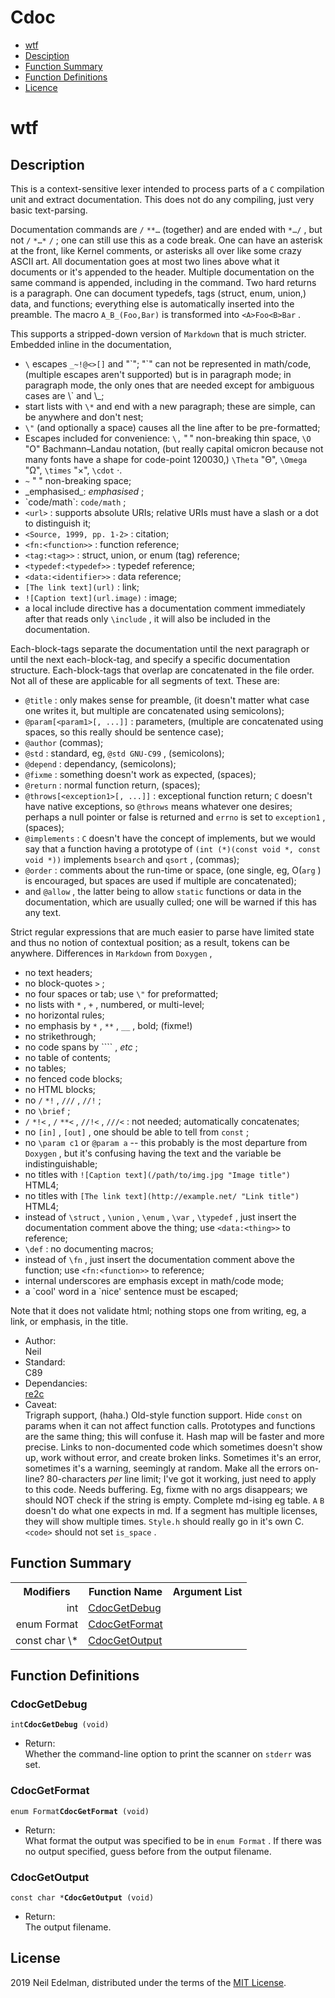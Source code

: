  # Cdoc #

 * [wtf](#wtf)
 * [Desciption](#user-content-preamble:)
 * [Function Summary](#summary:)
 * [Function Definitions](#fn:)
 * [Licence](#license:)


# wtf

 ## <a name = "preamble:">Description</a> ##

This is a context\-sensitive lexer intended to process parts of a `C` compilation unit and extract documentation\. This does not do any compiling, just very basic text\-parsing\.

Documentation commands are `/` `**…` \(together\) and are ended with `*…/` , but not `/` `*…*` `/` ; one can still use this as a code break\. One can have an asterisk at the front, like Kernel comments, or asterisks all over like some crazy ASCII art\. All documentation goes at most two lines above what it documents or it's appended to the header\. Multiple documentation on the same command is appended, including in the command\. Two hard returns is a paragraph\. One can document typedefs, tags \(struct, enum, union,\) data, and functions; everything else is automatically inserted into the preamble\. The macro `A_B_(Foo,Bar)` is transformed into `<A>Foo<B>Bar` \.

This supports a stripped\-down version of `Markdown` that is much stricter\. Embedded inline in the documentation,

 * `\` escapes `_~!@<>[]` and "\`"; "\`" can not be represented in math/code, \(multiple escapes aren't supported\) but is in paragraph mode; in paragraph mode, the only ones that are needed except for ambiguous cases are \\\` and \\\_;
 * start lists with `\*` and end with a new paragraph; these are simple, can be anywhere and don't nest;
 * `\"` \(and optionally a space\) causes all the line after to be pre\-formatted;
 * Escapes included for convenience: `\,` "&#8239;" non\-breaking thin space, `\O` "&#927;" Bachmann–Landau notation, \(but really capital omicron because not many fonts have a shape for code\-point 120030,\) `\Theta` "&#920;", `\Omega` "&#937;", `\times` "&#215;", `\cdot` &#183;\.
 * `~` "&nbsp;" non\-breaking space;
 * \_emphasised\_: _emphasised_ ;
 * \`code/math\`: `code/math` ;
 * `<url>` : supports absolute URIs; relative URIs must have a slash or a dot to distinguish it;
 * `<Source, 1999, pp. 1-2>` : citation;
 * `<fn:<function>>` : function reference;
 * `<tag:<tag>>` : struct, union, or enum \(tag\) reference;
 * `<typedef:<typedef>>` : typedef reference;
 * `<data:<identifier>>` : data reference;
 * `[The link text](url)` : link;
 * `![Caption text](url.image)` : image;
 * a local include directive has a documentation comment immediately after that reads only `\include` , it will also be included in the documentation\.

Each\-block\-tags separate the documentation until the next paragraph or until the next each\-block\-tag, and specify a specific documentation structure\. Each\-block\-tags that overlap are concatenated in the file order\. Not all of these are applicable for all segments of text\. These are:

 * `@title` : only makes sense for preamble, \(it doesn't matter what case one writes it, but multiple are concatenated using semicolons\);
 * `@param[<param1>[, ...]]` : parameters, \(multiple are concatenated using spaces, so this really should be sentence case\);
 * `@author` \(commas\);
 * `@std` : standard, eg, `@std GNU-C99` , \(semicolons\);
 * `@depend` : dependancy, \(semicolons\);
 * `@fixme` : something doesn't work as expected, \(spaces\);
 * `@return` : normal function return, \(spaces\);
 * `@throws[<exception1>[, ...]]` : exceptional function return; `C` doesn't have native exceptions, so `@throws` means whatever one desires; perhaps a null pointer or false is returned and `errno` is set to `exception1` , \(spaces\);
 * `@implements` : `C` doesn't have the concept of implements, but we would say that a function having a prototype of `(int (*)(const void *, const void *))` implements `bsearch` and `qsort` , \(commas\);
 * `@order` : comments about the run\-time or space, \(one single, eg, &#927;\(`arg` \) is encouraged, but spaces are used if multiple are concatenated\);
 * and `@allow` , the latter being to allow `static` functions or data in the documentation, which are usually culled; one will be warned if this has any text\.

Strict regular expressions that are much easier to parse have limited state and thus no notion of contextual position; as a result, tokens can be anywhere\. Differences in `Markdown` from `Doxygen` ,

 * no text headers;
 * no block\-quotes `>` ;
 * no four spaces or tab; use `\"` for preformatted;
 * no lists with `*` , `+` , numbered, or multi\-level;
 * no horizontal rules;
 * no emphasis by `*` , `**` , `__` , bold; \(fixme\!\)
 * no strikethrough;
 * no code spans by ```` , _etc_ ;
 * no table of contents;
 * no tables;
 * no fenced code blocks;
 * no HTML blocks;
 * no `/` `*!` , `///` , `//!` ;
 * no `\brief` ;
 * `/` `*!<` , `/` `**<` , `//!<` , `///<` : not needed; automatically concatenates;
 * no `[in]` , `[out]` , one should be able to tell from `const` ;
 * no `\param c1` or `@param a` \-\- this probably is the most departure from `Doxygen` , but it's confusing having the text and the variable be indistinguishable;
 * no titles with `![Caption text](/path/to/img.jpg "Image title")` HTML4;
 * no titles with `[The link text](http://example.net/ "Link title")` HTML4;
 * instead of `\struct` , `\union` , `\enum` , `\var` , `\typedef` , just insert the documentation comment above the thing; use `<data:<thing>>` to reference;
 * `\def` : no documenting macros;
 * instead of `\fn` , just insert the documentation comment above the function; use `<fn:<function>>` to reference;
 * internal underscores are emphasis except in math/code mode;
 * a \`cool' word in a \`nice' sentence must be escaped;

Note that it does not validate html; nothing stops one from writing, eg, a link, or emphasis, in the title\.

 * Author:  
   Neil
 * Standard:  
   C89
 * Dependancies:  
   [re2c](http://re2c.org/)
 * Caveat:  
   Trigraph support, \(haha\.\) Old\-style function support\. Hide `const` on params when it can not affect function calls\. Prototypes and functions are the same thing; this will confuse it\. Hash map will be faster and more precise\. Links to non\-documented code which sometimes doesn't show up, work without error, and create broken links\. Sometimes it's an error, sometimes it's a warning, seemingly at random\. Make all the errors on\-line? 80\-characters _per_ line limit; I've got it working, just need to apply to this code\. Needs buffering\. Eg, fixme with no args disappears; we should NOT check if the string is empty\. Complete md\-ising eg table\. `A` `B` doesn't do what one expects in md\. If a segment has multiple licenses, they will show multiple times\. `Style.h` should really go in it's own C\. `<code>` should not set `is_space` \.




 ## <a name = "summary:">Function Summary</a> ##

<table>

<tr><th>Modifiers</th><th>Function Name</th><th>Argument List</th></tr>

<tr><td align = right>int</td><td><a href = "#fn:CdocGetDebug">CdocGetDebug</a></td><td></td></tr>

<tr><td align = right>enum Format</td><td><a href = "#fn:CdocGetFormat">CdocGetFormat</a></td><td></td></tr>

<tr><td align = right>const char \*</td><td><a href = "#fn:CdocGetOutput">CdocGetOutput</a></td><td></td></tr>

</table>



 ## <a name = "fn:">Function Definitions</a> ##

<a name = "fn:CdocGetDebug"><!-- --></a>
 ### CdocGetDebug ###

`int`**`CdocGetDebug`**` (void)`

 - Return:  
   Whether the command\-line option to print the scanner on `stderr` was set\.




<a name = "fn:CdocGetFormat"><!-- --></a>
 ### CdocGetFormat ###

`enum Format`**`CdocGetFormat`**` (void)`

 - Return:  
   What format the output was specified to be in `enum Format` \. If there was no output specified, guess before from the output filename\.




<a name = "fn:CdocGetOutput"><!-- --></a>
 ### CdocGetOutput ###

`const char *`**`CdocGetOutput`**` (void)`

 - Return:  
   The output filename\.






 ## <a name = "license:">License</a> ##

2019 Neil Edelman, distributed under the terms of the [MIT License](https://opensource.org/licenses/MIT)\.




